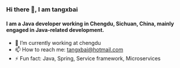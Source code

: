 ### Hi there 👋, I am tangxbai

#### I am a Java developer working in Chengdu, Sichuan, China, mainly engaged in Java-related development.

- 🔭 I’m currently working at chengdu
- 📫 How to reach me: tangxbai@hotmail.com
- ⚡ Fun fact: Java, Spring, Service framework, Microservices

